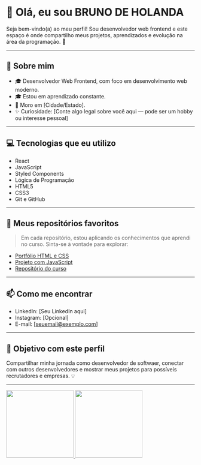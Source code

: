 # 👋 Olá, eu sou BRUNO DE HOLANDA

Seja bem-vindo(a) ao meu perfil! Sou desenvolvedor web frontend e este espaço é onde compartilho meus projetos, aprendizados e evolução na área da programação. 🚀

---

## 🧠 Sobre mim

- 🎓 Desenvolvedor Web Frontend, com foco em desenvolvimento web moderno.
- 🎓 Estou em aprendizado constante.
- 📍 Moro em [Cidade/Estado].
- ✨ Curiosidade: [Conte algo legal sobre você aqui — pode ser um hobby ou interesse pessoal]

---

## 💻 Tecnologias que eu utilizo

- React
- JavaScript
- Styled Components
- Lógica de Programação
- HTML5
- CSS3
- Git e GitHub

---

## 📁 Meus repositórios favoritos

> Em cada repositório, estou aplicando os conhecimentos que aprendi no curso. Sinta-se à vontade para explorar:

- [Portfólio HTML e CSS](https://github.com/seu-usuario/nome-do-repo)
- [Projeto com JavaScript](https://github.com/seu-usuario/nome-do-repo)
- [Repositório do curso](https://github.com/seu-usuario/nome-do-repo)

---

## 📫 Como me encontrar

- LinkedIn: [Seu LinkedIn aqui]
- Instagram: [Opcional]
- E-mail: [seuemail@exemplo.com]

---

## 📌 Objetivo com este perfil

Compartilhar minha jornada como desenvolvedor de softwaer, conectar com outros desenvolvedores e mostrar meus projetos para possíveis recrutadores e empresas. 💡

---

<div>
<a href="https://github.com/brunodevsoftware ">
<img height="180em" src="https://github-readme-stats.vercel.app/api/top-langs/?username=brunodevsoftware&layout=compact&langs_count=7&theme=dracula"/>
<img height="180em" src="https://github-readme-stats.vercel.app/api?username=brunodevsoftware&show_icons=true&theme=dracula&include_all_commits=true&count_private=true"/>
</div>
